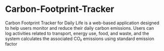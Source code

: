 # Carbon-Footprint-Tracker
Carbon Footprint Tracker for Daily Life is a web-based application designed to help users monitor and reduce their daily carbon emissions. Users can log activities related to transport, energy use, food, and waste, and the system calculates the associated CO₂ emissions using standard emission factor
